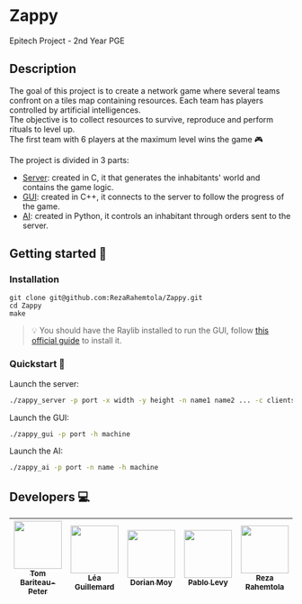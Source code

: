# Zappy

Epitech Project - 2nd Year PGE


## Description

The goal of this project is to create a network game where several teams confront on a tiles map containing resources. Each team has players controlled by artificial intelligences.\
The objective is to collect resources to survive, reproduce and perform rituals to level up.\
The first team with 6 players at the maximum level wins the game 🎮

The project is divided in 3 parts:
- [Server](./server): created in C, it that generates the inhabitants' world and contains the game logic. 
- [GUI](./gui/): created in C++, it connects to the server to follow the progress of the game.
- [AI](./ai/): created in Python, it controls an inhabitant through orders sent to the server.


## Getting started 🔧

### Installation
```
git clone git@github.com:RezaRahemtola/Zappy.git
cd Zappy
make
```
> 💡 You should have the Raylib installed to run the GUI, follow [this official guide](https://github.com/raysan5/raylib/wiki/Working-on-GNU-Linux) to install it.

### Quickstart 🚀

Launch the server:
```sh
./zappy_server -p port -x width -y height -n name1 name2 ... -c clientsNb -f freq
```

Launch the GUI:
```sh
./zappy_gui -p port -h machine
```

Launch the AI:
```sh
./zappy_ai -p port -n name -h machine
```


## Developers 💻
| [<img src="https://github.com/Tomi-Tom.png?size=85" width=85><br><sub>Tom Bariteau-Peter</sub>](https://github.com/Tomi-Tom) | [<img src="https://github.com/Steci.png?size=85" width=85><br><sub>Léa Guillemard</sub>](https://github.com/Steci) | [<img src="https://github.com/Croos3r.png?size=85" width=85><br><sub>Dorian Moy</sub>](https://github.com/Croos3r) | [<img src="https://github.com/pablo0675.png?size=85" width=85><br><sub>Pablo Levy</sub>](https://github.com/pablo0675) | [<img src="https://github.com/RezaRahemtola.png?size=85" width=85><br><sub>Reza Rahemtola</sub>](https://github.com/RezaRahemtola)
| :---: | :---: | :---: | :---: | :---: